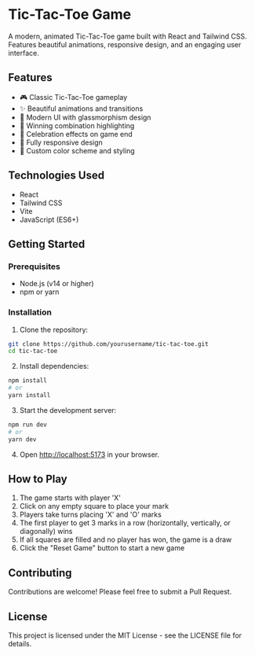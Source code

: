 # Tic-Tac-Toe Game

A modern, animated Tic-Tac-Toe game built with React and Tailwind CSS. Features beautiful animations, responsive design, and an engaging user interface.

## Features

- 🎮 Classic Tic-Tac-Toe gameplay
- ✨ Beautiful animations and transitions
- 🎨 Modern UI with glassmorphism design
- 🎯 Winning combination highlighting
- 🎉 Celebration effects on game end
- 📱 Fully responsive design
- 🎨 Custom color scheme and styling

## Technologies Used

- React
- Tailwind CSS
- Vite
- JavaScript (ES6+)

## Getting Started

### Prerequisites

- Node.js (v14 or higher)
- npm or yarn

### Installation

1. Clone the repository:
```bash
git clone https://github.com/yourusername/tic-tac-toe.git
cd tic-tac-toe
```

2. Install dependencies:
```bash
npm install
# or
yarn install
```

3. Start the development server:
```bash
npm run dev
# or
yarn dev
```

4. Open [http://localhost:5173](http://localhost:5173) in your browser.

## How to Play

1. The game starts with player 'X'
2. Click on any empty square to place your mark
3. Players take turns placing 'X' and 'O' marks
4. The first player to get 3 marks in a row (horizontally, vertically, or diagonally) wins
5. If all squares are filled and no player has won, the game is a draw
6. Click the "Reset Game" button to start a new game

## Contributing

Contributions are welcome! Please feel free to submit a Pull Request.

## License

This project is licensed under the MIT License - see the LICENSE file for details. 